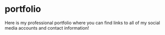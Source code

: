 # portfolio
Here is my professional portfolio where you can find links to all of my social media accounts and contact information!
